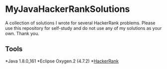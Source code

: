 # MyJavaHackerRankSolutions
A collection of solutions I wrote for several HackerRank problems. Please use this repository for self-study and do not use any of my solutions as your own. Thank you.

## Tools
*Java 1.8.0_161
*Eclipse Oxygen.2 (4.7.2) 
*[HackerRank](https://www.hackerrank.com/)